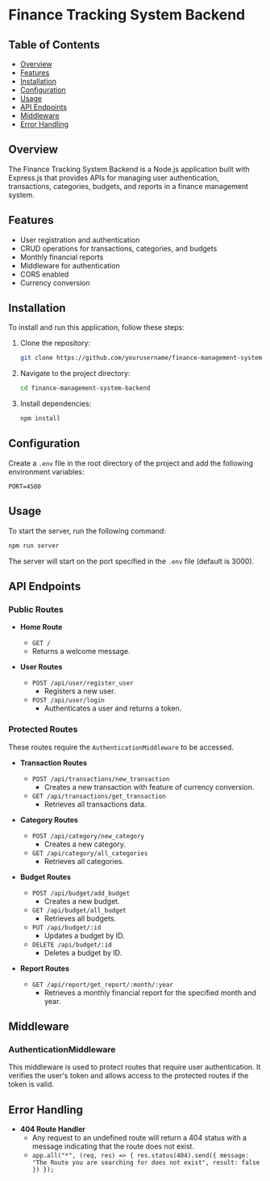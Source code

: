 # Finance Tracking System Backend

## Table of Contents
- [Overview](#overview)
- [Features](#features)
- [Installation](#installation)
- [Configuration](#configuration)
- [Usage](#usage)
- [API Endpoints](#api-endpoints)
- [Middleware](#middleware)
- [Error Handling](#error-handling)

## Overview
The Finance Tracking System Backend is a Node.js application built with Express.js that provides APIs for managing user authentication, transactions, categories, budgets, and reports in a finance management system.

## Features
- User registration and authentication
- CRUD operations for transactions, categories, and budgets
- Monthly financial reports
- Middleware for authentication
- CORS enabled
- Currency conversion

## Installation
To install and run this application, follow these steps:

1. Clone the repository:
    ```sh
    git clone https://github.com/yourusername/finance-management-system-backend.git
    ```

2. Navigate to the project directory:
    ```sh
    cd finance-management-system-backend
    ```

3. Install dependencies:
    ```sh
    npm install
    ```

## Configuration
Create a `.env` file in the root directory of the project and add the following environment variables:
```
PORT=4500
```

## Usage
To start the server, run the following command:
```sh
npm run server
```
The server will start on the port specified in the `.env` file (default is 3000).

## API Endpoints
### Public Routes
- **Home Route**
  - `GET /`
  - Returns a welcome message.

- **User Routes**
  - `POST /api/user/register_user`
    - Registers a new user.
  - `POST /api/user/login`
    - Authenticates a user and returns a token.

### Protected Routes
These routes require the `AuthenticationMiddleware` to be accessed.

- **Transaction Routes**
  - `POST /api/transactions/new_transaction`
    - Creates a new transaction with feature of currency conversion.
  - `GET /api/transactions/get_transaction`
    - Retrieves all transactions data.
    
- **Category Routes**
  - `POST /api/category/new_category`
    - Creates a new category.
  - `GET /api/category/all_categories`
    - Retrieves all categories.

- **Budget Routes**
  - `POST /api/budget/add_budget`
    - Creates a new budget.
  - `GET /api/budget/all_budget`
    - Retrieves all budgets.
  - `PUT /api/budget/:id`
    - Updates a budget by ID.
  - `DELETE /api/budget/:id`
    - Deletes a budget by ID.

- **Report Routes**
  - `GET /api/report/get_report/:month/:year`
    - Retrieves a monthly financial report for the specified month and year.

## Middleware
### AuthenticationMiddleware
This middleware is used to protect routes that require user authentication. It verifies the user's token and allows access to the protected routes if the token is valid.

## Error Handling
- **404 Route Handler**
  - Any request to an undefined route will return a 404 status with a message indicating that the route does not exist.
  - `app.all("*", (req, res) => { res.status(404).send({ message: "The Route you are searching for does not exist", result: false }) });`
